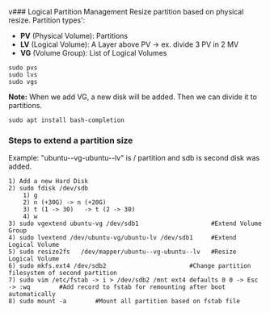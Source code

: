 v### Logical Partition Management
Resize partition based on physical resize.  Partition types':
* **PV** (Physical Volume): Partitions   
* **LV** (Logical Volume): A Layer above PV -> ex. divide 3 PV in 2 MV
* **VG** (Volume Group): List of Logical Volumes

```shell
sudo pvs
sudo lvs
sudo vgs
```
**Note:** When we add VG, a new disk will be added. Then we can divide it to partitions.

```shell
sudo apt install bash-completion
```

### Steps to extend a partition size
Example: "ubuntu--vg-ubuntu--lv" is / partition and sdb is second disk was added.
```shell
1) Add a new Hard Disk
2) sudo fdisk /dev/sdb
	1) g
	2) n (+30G) -> n (+20G)
	3) t (1 -> 30)   -> t (2 -> 30)
	4) w
3) sudo vgextend ubuntu-vg /dev/sdb1                    #Extend Volume Group
4) sudo lvextend /dev/ubuntu-vg/ubuntu-lv /dev/sdb1     #Extend Logical Volume
5) sudo resize2fs   /dev/mapper/ubuntu--vg-ubuntu--lv   #Resize Logical Volume
6) sudo mkfs.ext4 /dev/sdb2                       #Change partition filesystem of second partition
7) sudo vim /etc/fstab -> i > /dev/sdb2 /mnt ext4 defaults 0 0 -> Esc -> :wq        #Add record to fstab for remounting after boot automatically
8) sudo mount -a        #Mount all partition based on fstab file
```